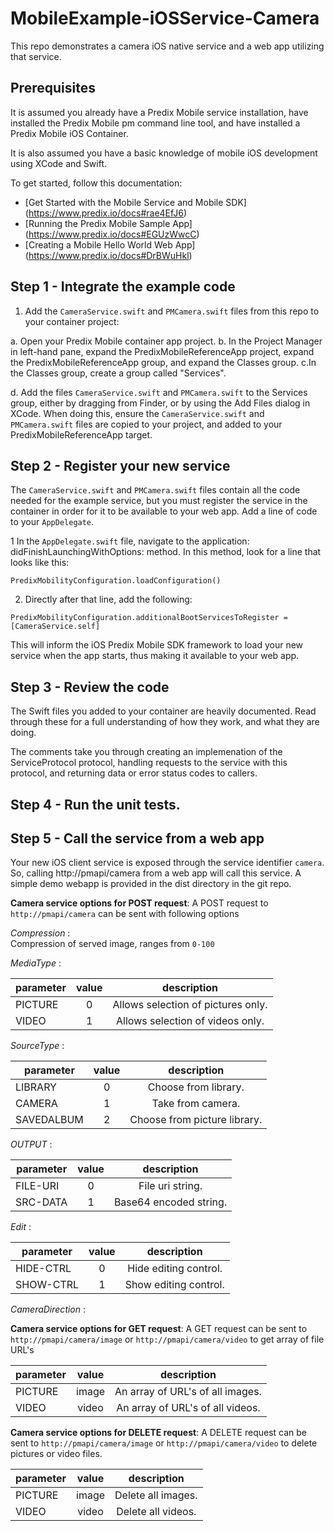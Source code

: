# MobileExample-iOSService-Camera
This repo demonstrates a camera iOS native service and a web app utilizing that service.

## Prerequisites
It is assumed you already have a Predix Mobile service installation, have installed the Predix Mobile pm command line tool, and have installed a Predix Mobile iOS Container.

It is also assumed you have a basic knowledge of mobile iOS development using XCode and Swift.

To get started, follow this documentation:
* [Get Started with the Mobile Service and Mobile SDK] (https://www.predix.io/docs#rae4EfJ6) 
* [Running the Predix Mobile Sample App] (https://www.predix.io/docs#EGUzWwcC)
* [Creating a Mobile Hello World Web App] (https://www.predix.io/docs#DrBWuHkl) 


## Step 1 - Integrate the example code

1. Add the `CameraService.swift` and `PMCamera.swift` files from this repo to your container project:

  a. Open your Predix Mobile container app project. 
  b. In the Project Manager in left-hand pane, expand the PredixMobileReferenceApp project, expand the PredixMobileReferenceApp group, and expand the Classes group. 
  c.In the Classes group, create a group called "Services".

  d. Add the files `CameraService.swift` and `PMCamera.swift` to the Services group, either by dragging from Finder, or by using the Add Files dialog in XCode. When doing this, ensure the `CameraService.swift` and `PMCamera.swift` files are copied to your project, and added to your PredixMobileReferenceApp target.

## Step 2 - Register your new service

The `CameraService.swift` and `PMCamera.swift` files contain all the code needed for the example service, but you must register the service in the container in order for it to be available to your web app. Add a line of code to your `AppDelegate`.

1 In the `AppDelegate.swift` file, navigate to the application: didFinishLaunchingWithOptions: method. In this method, look for a line that looks like this:
```
PredixMobilityConfiguration.loadConfiguration()
```
2. Directly after that line, add the following:
```
PredixMobilityConfiguration.additionalBootServicesToRegister = [CameraService.self]
```
This will inform the iOS Predix Mobile SDK framework to load your new service when the app starts, thus making it available to your web app.

## Step 3 - Review the code

The Swift files you added to your container are heavily documented. Read through these for a full understanding of how they work, and what they are doing.

The comments take you through creating an implemenation of the ServiceProtocol protocol, handling requests to the service with this protocol, and returning data or error status codes to callers.

## Step 4 - Run the unit tests.


## Step 5 - Call the service from a web app

Your new iOS client service is exposed through the service identifier `camera`. So, calling http://pmapi/camera from a web app will call this service.
A simple demo webapp is provided in the dist directory in the git repo.

**Camera service options for POST request**:  A POST request to `http://pmapi/camera` can be sent with following options  

*Compression* :  
    Compression of served image, ranges from `0-100`  

*MediaType* :  

| parameter     | value         | description                        |  
| ------------- |:-------------:| :---------------------------------:|  
| PICTURE       | 0             | Allows selection of pictures only. |  
| VIDEO         | 1             | Allows selection of videos only.   |  


*SourceType* :  

| parameter     | value         | description                        |  
| ------------- |:-------------:| :---------------------------------:|  
| LIBRARY       | 0             | Choose from library.               |  
| CAMERA        | 1             | Take from camera.                  |  
| SAVEDALBUM    | 2             | Choose from picture library.       |  


*OUTPUT* :  

| parameter     | value         | description                        |  
| ------------- |:-------------:| :---------------------------------:|
| FILE-URI      | 0             | File uri string.                   |
| SRC-DATA      | 1             | Base64 encoded string.             |


*Edit* :  

| parameter     | value         | description                        |  
| ------------- |:-------------:| :---------------------------------:|
| HIDE-CTRL     | 0             | Hide editing control.              |
| SHOW-CTRL     | 1             | Show editing control.              |


*CameraDirection* : <TODO>  


**Camera service options for GET request**: A GET request can be sent to `http://pmapi/camera/image` or `http://pmapi/camera/video` to get array of file URL's  

| parameter     | value         | description                        |  
| ------------- |:-------------:| :---------------------------------:|
| PICTURE       | image         | An array of URL's of all images.   |
| VIDEO         | video         | An array of URL's of all videos.   |


**Camera service options for DELETE request**: A DELETE request can be sent to `http://pmapi/camera/image` or `http://pmapi/camera/video` to delete pictures or video files.  

| parameter     | value         | description                        |  
| ------------- |:-------------:| :---------------------------------:|
| PICTURE       | image         | Delete all images.                 |
| VIDEO         | video         | Delete all videos.                 |
